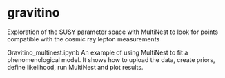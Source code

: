 # gravitino
Exploration of the SUSY parameter space with MultiNest to look for points compatible with the cosmic ray lepton measurements

Gravitino_multinest.ipynb 
An example of using MultiNest to fit a phenomenological model. It shows how to upload the data, create priors, define likelihood, run MultiNest and plot results.
